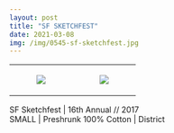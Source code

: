 ```yaml
---
layout: post
title: "SF SKETCHFEST"
date: 2021-03-08
img: /img/0545-sf-sketchfest.jpg
---
```




<table style="width:100%;"><tr><td style="vertical-align:top;">
      <figure class="tmblr-full" data-orig-height="2048" data-orig-width="1365" data-orig-src="https://concertshirts.netlify.app/shirts/0545/0545-01.jpg"><img src="https://64.media.tumblr.com/56690be5132c7e30a01b62b11009275d/a2cee3810ef29385-a0/s540x810/9ddaa6fa7474f55a3c3db155e01259eb30163706.jpg" data-orig-height="2048" data-orig-width="1365" data-orig-src="https://concertshirts.netlify.app/shirts/0545/0545-01.jpg"/></figure></td>
    <td style="vertical-align:top;">
      <figure class="tmblr-full" data-orig-height="2048" data-orig-width="1365" data-orig-src="https://concertshirts.netlify.app/shirts/0545/0545-02.jpg"><img src="https://64.media.tumblr.com/4043e92c170363366749120a70a97c9b/a2cee3810ef29385-92/s540x810/9b0fb8761b3fd5c7e6ea943f7cf527e3034262bf.jpg" data-orig-height="2048" data-orig-width="1365" data-orig-src="https://concertshirts.netlify.app/shirts/0545/0545-02.jpg"/></figure></td>
  </tr></table><p>
  SF Sketchfest | 16th Annual // 2017<br/>SMALL | Preshrunk 100% Cotton | District
</p>

